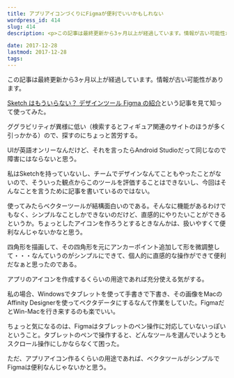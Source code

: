 ```yaml
---
title: アプリアイコンづくりにFigmaが便利でいいかもしれない
wordpress_id: 414
slug: 414
description: <p>この記事は最終更新から3ヶ月以上が経過しています。情報が古い可能性があります。Sketch はもういらない？ デザインツール Figma の紹介という記事を見て知って使ってみた。 ググラビリティが異様に低い（検索するとフ [&hellip;]</p>

date: 2017-12-28
lastmod: 2017-12-28
tags: 
---
```


<div id="wppda_alert">この記事は最終更新から3ヶ月以上が経過しています。情報が古い可能性があります。</div><p><a href="https://qiita.com/hikaru_tayama/items/49373412ec1a515ff05d">Sketch はもういらない？ デザインツール Figma の紹介</a>という記事を見て知って使ってみた。</p>
<p>ググラビリティが異様に低い（検索するとフィギュア関連のサイトのほうが多く引っかかる）ので、探すのにちょっと苦労する。</p>
<p>UIが英語オンリーなんだけど、それを言ったらAndroid Studioだって同じなので障害にはならないと思う。</p>
<p>私はSketchを持っていないし、チームでデザインなんてこともやったことがないので、そういった観点からこのツールを評価することはできないし、今回はそんなことを言うために記事を書いているのではない。</p>
<p>使ってみたらベクターツールが結構面白いのである。そんなに機能があるわけでもなく、シンプルなことしかできないのだけど、直感的にやりたいことができるというか。ちょっとしたアイコンを作ろうとするときなんかは、扱いやすくて便利なんじゃないかなと思う。</p>
<p>四角形を描画して、その四角形を元にアンカーポイント追加して形を微調整して・・・なんていうのがシンプルにできて、個人的に直感的な操作ができて便利だなぁと思ったのである。</p>
<p>アプリのアイコンを作成するくらいの用途であれば充分使える気がする。</p>
<p>私の場合、Windowsでタブレットを使って手書きで下書き、その画像をMacのAffinity Designerを使ってベクタデータにするなんて作業をしていた。FigmaだとWin-Macを行き来するのも楽でいい。</p>
<p>ちょっと気になるのは、Figmaはタブレットのペン操作に対応していないっぽいということ。タブレットのペンで操作すると、どんなツールを選んでいようともスクロール操作にしかならなくて困った。</p>
<p>ただ、アプリアイコン作るくらいの用途であれば、ベクタツールがシンプルでFigmaは便利なんじゃないかと思う。</p>

  